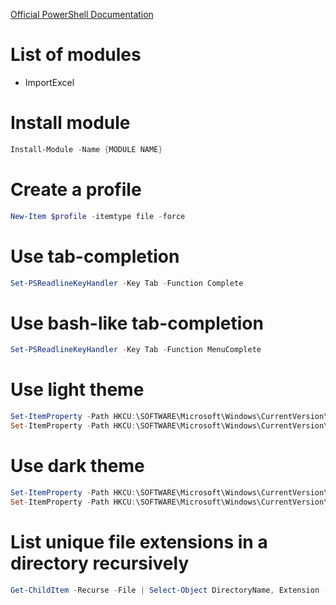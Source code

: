 [Official PowerShell Documentation](https://github.com/PowerShell/PowerShell/tree/master/docs/learning-powershell)

# List of modules
* ImportExcel

# Install module
```powershell
Install-Module -Name {MODULE NAME}
```

# Create a profile
```powershell
New-Item $profile -itemtype file -force
```

# Use tab-completion
```powershell
Set-PSReadlineKeyHandler -Key Tab -Function Complete
```

# Use bash-like tab-completion
```powershell
Set-PSReadlineKeyHandler -Key Tab -Function MenuComplete
```

# Use light theme
```powershell
Set-ItemProperty -Path HKCU:\SOFTWARE\Microsoft\Windows\CurrentVersion\Themes\Personalize -Name SystemUsesLightTheme -Value 1
Set-ItemProperty -Path HKCU:\SOFTWARE\Microsoft\Windows\CurrentVersion\Themes\Personalize -Name AppsUseLightTheme -Value 1
```

# Use dark theme
```powershell
Set-ItemProperty -Path HKCU:\SOFTWARE\Microsoft\Windows\CurrentVersion\Themes\Personalize -Name SystemUsesLightTheme -Value 0
Set-ItemProperty -Path HKCU:\SOFTWARE\Microsoft\Windows\CurrentVersion\Themes\Personalize -Name AppsUseLightTheme -Value 0
```

# List unique file extensions in a directory recursively
```powershell
Get-ChildItem -Recurse -File | Select-Object DirectoryName, Extension -Unique
```